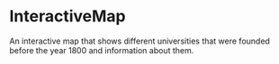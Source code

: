 # InteractiveMap
An interactive map that shows different universities that were founded before the year 1800 and information about them.
